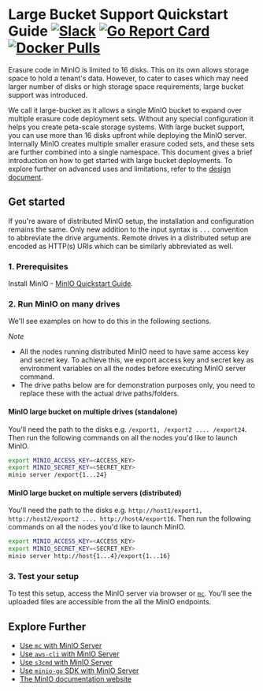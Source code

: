 # Large Bucket Support Quickstart Guide [![Slack](https://slack.min.io/slack?type=svg)](https://slack.min.io) [![Go Report Card](https://goreportcard.com/badge/minio/minio)](https://goreportcard.com/report/minio/minio) [![Docker Pulls](https://img.shields.io/docker/pulls/minio/minio.svg?maxAge=604800)](https://hub.docker.com/r/minio/minio/)

Erasure code in MinIO is limited to 16 disks. This on its own allows storage space to hold a tenant's data. However, to cater to cases which may need larger number of disks or high storage space requirements, large bucket support was introduced.

We call it large-bucket as it allows a single MinIO bucket to expand over multiple erasure code deployment sets. Without any special configuration it helps you create peta-scale storage systems. With large bucket support, you can use more than 16 disks upfront while deploying the MinIO server. Internally MinIO creates multiple smaller erasure coded sets, and these sets are further combined into a single namespace. This document gives a brief introduction on how to get started with large bucket deployments. To explore further on advanced uses and limitations, refer to the [design document](https://github.com/minio/minio/blob/master/docs/large-bucket/DESIGN.md).

## Get started
If you're aware of distributed MinIO setup, the installation and configuration remains the same. Only new addition to the input syntax is `...` convention to abbreviate the drive arguments. Remote drives in a distributed setup are encoded as HTTP(s) URIs which can be similarly abbreviated as well.

### 1. Prerequisites
Install MinIO - [MinIO Quickstart Guide](https://docs.min.io/docs/minio-quickstart-guide).

### 2. Run MinIO on many drives
We'll see examples on how to do this in the following sections.

*Note*

- All the nodes running distributed MinIO need to have same access key and secret key. To achieve this, we export access key and secret key as environment variables on all the nodes before executing MinIO server command.
- The drive paths below are for demonstration purposes only, you need to replace these with the actual drive paths/folders.

#### MinIO large bucket on multiple drives (standalone)
You'll need the path to the disks e.g. `/export1, /export2 .... /export24`. Then run the following commands on all the nodes you'd like to launch MinIO.

```sh
export MINIO_ACCESS_KEY=<ACCESS_KEY>
export MINIO_SECRET_KEY=<SECRET_KEY>
minio server /export{1...24}
```

#### MinIO large bucket on multiple servers (distributed)
You'll need the path to the disks e.g. `http://host1/export1, http://host2/export2 .... http://host4/export16`. Then run the following commands on all the nodes you'd like to launch MinIO.

```sh
export MINIO_ACCESS_KEY=<ACCESS_KEY>
export MINIO_SECRET_KEY=<SECRET_KEY>
minio server http://host{1...4}/export{1...16}
```

### 3. Test your setup
To test this setup, access the MinIO server via browser or [`mc`](https://docs.min.io/docs/minio-client-quickstart-guide). You’ll see the uploaded files are accessible from the all the MinIO endpoints.

## Explore Further
- [Use `mc` with MinIO Server](https://docs.min.io/docs/minio-client-quickstart-guide)
- [Use `aws-cli` with MinIO Server](https://docs.min.io/docs/aws-cli-with-minio)
- [Use `s3cmd` with MinIO Server](https://docs.min.io/docs/s3cmd-with-minio)
- [Use `minio-go` SDK with MinIO Server](https://docs.min.io/docs/golang-client-quickstart-guide)
- [The MinIO documentation website](https://docs.min.io)
